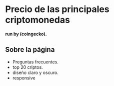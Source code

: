 # Precio de las principales criptomonedas

**run by (coingecko).**

## Sobre la página 

- Preguntas frecuentes.
- top 20 criptos.
- diseño claro y oscuro.
- responsive
